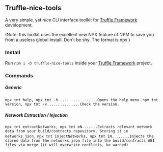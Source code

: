## Truffle-nice-tools
A very simple, yet *nice* CLI interface toolkit for  [Truffle Framework](https://truffleframework.com/) development.

(Note: this toolkit uses the excellent new NPX feature of NPM to save you from a useless global install. Don't be shy. The format is npx <command>)

### Install
Run `npm i -D truffle-nice-tools` inside your [Truffle Framework](https://truffleframework.com/) project.

### Commands

##### Generic
`npx tnt help, npx tnt -h..................Opens the help menu.`
`npx tnt version, npx tnt -v...............Check the version.`

##### Network Extraction / Injection
`npx tnt extractNetworks, npx tnt eN.......Extracts relevant network data from your build/contracts repository. Storing it in networks.json.`
`npx tnt injectNetworks, npx tnt iN........Injects the stored data from the networks.json file into the build/contracts ABI files via merge (it will overwrite conflicts, be warned)`

